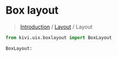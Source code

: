 # Box layout
>[Introduction](/README.md) / [Layout](/Documentation/Layout/0_Layout/Layout.md) / Layout

```py
from kivi.uix.boxlayout import BoxLayout
```
```kv
BoxLayout:
```